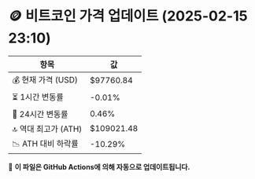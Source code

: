 # 🪙 비트코인 가격 업데이트 (2025-02-15 23:10)

| 항목                | 값 |
|--------------------|----------------|
| 💰 현재 가격 (USD) | $97760.84 |
| ⏳ 1시간 변동률    | -0.01% |
| 📆 24시간 변동률   | 0.46% |
| 🔝 역대 최고가 (ATH) | $109021.48 |
| 📉 ATH 대비 하락률 | -10.29% |

🔄 **이 파일은 GitHub Actions에 의해 자동으로 업데이트됩니다.**
